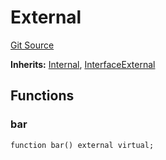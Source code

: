 # External
[Git Source](https://github.com/0xStation/0xrails/blob/7b2d3363f0d5023623fd16114b60a38cf52ce246/src/lib/ERC7201/External.sol)

**Inherits:**
[Internal](/src/lib/ERC7201/Internal.sol/abstract.Internal.md), [InterfaceExternal](/src/lib/ERC7201/Interface.sol/interface.InterfaceExternal.md)


## Functions
### bar


```solidity
function bar() external virtual;
```

